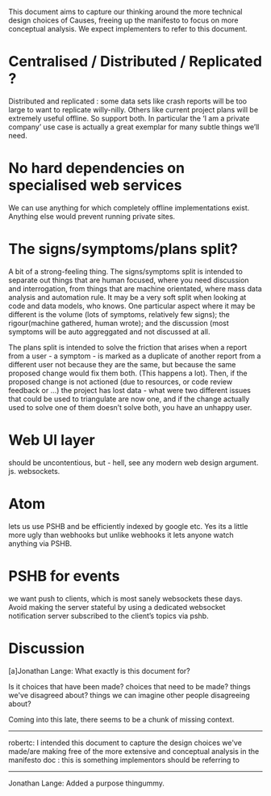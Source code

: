 This document aims to capture our thinking around the more technical design choices of Causes, freeing up the manifesto to focus on more conceptual analysis. We expect implementers to refer to this document.

# Centralised / Distributed / Replicated ?

Distributed and replicated : some data sets like crash reports will be too large to want to replicate willy-nilly. Others like current project plans will be extremely useful offline. So support both. In particular the ‘I am a private company’ use case is actually a great exemplar for many subtle things we’ll need.

# No hard dependencies on specialised web services

We can use anything for which completely offline implementations exist. Anything else would prevent running private sites.

# The signs/symptoms/plans split?

A bit of a strong-feeling thing. The signs/symptoms split is intended to separate out things that are human focused, where you need discussion and interrogation, from things that are machine orientated, where mass data analysis and automation rule. It may be a very soft split when looking at code and data models, who knows. One particular aspect where it may be different is the volume (lots of symptoms, relatively few signs); the rigour(machine gathered, human wrote); and the discussion (most symptoms will be auto aggreggated and not discussed at all.


The plans split is intended to solve the friction that arises when a report from a user - a symptom - is marked as a duplicate of another report from a different user not because they are the same, but because the same proposed change would fix them both. (This happens a lot). Then, if the proposed change is not actioned (due to resources, or code review feedback or …) the project has lost data - what were two different issues that could be used to triangulate are now one, and if the change actually used to solve one of them doesn’t solve both, you have an unhappy user.


# Web UI layer

should be uncontentious, but - hell, see any modern web design argument. js. websockets.


# Atom

lets us use PSHB and be efficiently indexed by google etc. Yes its a little more ugly than webhooks but unlike webhooks it lets anyone watch anything via PSHB.

# PSHB for events
we want push to clients, which is most sanely websockets these days. Avoid making the server stateful by using a dedicated websocket notification server subscribed to the client’s topics via pshb.

# Discussion

[a]Jonathan Lange:
What exactly is this document for?


Is it choices that have been made? choices that need to be made? things we've disagreed about? things we can imagine other people disagreeing about?


Coming into this late, there seems to be a chunk of missing context.
________________
robertc:
I intended this document to capture the design choices we've made/are making free of the more extensive and conceptual analysis in the manifesto doc : this is something implementors should be referring to
________________
Jonathan Lange:
Added a purpose thingummy.
